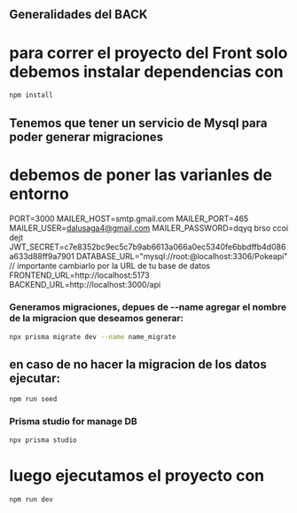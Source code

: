 ## Generalidades del BACK 

# para correr el proyecto del Front solo debemos instalar dependencias con 
```bash
npm install
```

## Tenemos que tener un servicio de Mysql para poder generar migraciones
# debemos de poner las varianles de entorno 

PORT=3000
MAILER_HOST=smtp.gmail.com
MAILER_PORT=465
MAILER_USER=dalusaga4@gmail.com
MAILER_PASSWORD=dqyq brso ccoi dejt
JWT_SECRET=c7e8352bc9ec5c7b9ab6613a066a0ec5340fe6bbdffb4d086a633d88ff9a7901
DATABASE_URL="mysql://root:@localhost:3306/Pokeapi"   // importante cambiarlo por la URL de tu base de datos
FRONTEND_URL=http://localhost:5173
BACKEND_URL=http://localhost:3000/api

### Generamos migraciones, depues de --name agregar el nombre de la migracion que deseamos generar:
```bash
npx prisma migrate dev --name name_migrate  
```
## en caso de no hacer la migracion de los datos ejecutar:
```bash
npm run seed
```
### Prisma studio for manage DB
```bash
npx prisma studio 
```

# luego ejecutamos el proyecto con 
```bash
npm run dev
```
